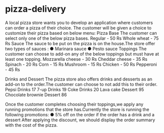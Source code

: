 # pizza-delivery
A local pizza store wants you to develop an application where customers can order a pizza of their choice.
The customer will be given a choice to customize their pizza based on below
menu:
Pizza Base
The customer can select only one of the below pizza bases.
Regular - 50 Rs
Whole wheat - 75 Rs
Sauce
The sauce to be put on the pizza is on the house.The store offer two types of sauces :
● Marinara sauce
● Pesto sauce
Toppings
The customer can choose to add-on any of the below toppings but must have at least one
topping.
Mozzarella cheese - 30 Rs
Cheddar cheese - 35 Rs
Spinach - 20 Rs
Corn - 15 Rs
Mushroom - 15 Rs
Chicken - 50 Rs
Pepperoni - 45 Rs

Drinks and Dessert
The pizza store also offers drinks and desserts as an add-on to the order.The customer can
choose to not add this to their order.
Pepsi Drinks 17
7-up Drinks 19
Coke Drinks 20
Lava cake Dessert 95
Chocolate brownie Dessert 86

Once the customer completes choosing their toppings,we apply any running promotions that the
store has.Currently the store is running the following promotions:
● 5% off on the order if the order has a drink and a dessert
After applying the discount, we should display the order summary with the cost of the pizza.
